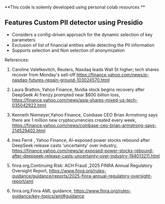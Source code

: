 **This code is solemly developed using personal colab resources **


## Features Custom PII detector using Presidio 

* Considers a config-driven approach for the dynamic selection of key parameters
* Exclusion of list of financial entities while detecting the PII information
* Supports selection and Non selection of anonymization


References:

1) Caroline Valetkevitch, Reuters, Nasdaq leads Wall St higher; tech shares recover from Monday's sell-off https://finance.yahoo.com/news/p-nasdaq-futures-regain-ground-103024570.html

2) Laura Bratton, Yahoo Finance, Nvidia stock begins recovery after DeepSeek AI frenzy prompted near $600 billion loss, https://finance.yahoo.com/news/asia-shares-mixed-us-tech-035042922.html

3) Kenneth Niemeyer,Yahoo Finance, Coinbase CEO Brian Armstrong says there are 1 million new cryptocurrencies created every week, https://finance.yahoo.com/news/coinbase-ceo-brian-armstrong-says-214529402.html

4) Ines Ferré , Yahoo Finance, AI-exposed power stocks rebound after DeepSeek release casts 'uncertainty' over industry, https://finance.yahoo.com/news/ai-exposed-power-stocks-rebound-after-deepseek-release-casts-uncertainty-over-industry-194013211.html

5) finra.org,Continuing Risk: ACH Fraud ,2025 FINRA Annual Regulatory Oversight Report, https://www.finra.org/rules-guidance/guidance/reports/2025-finra-annual-regulatory-oversight-report/aml

6) finra.org,Finra AML guidance, https://www.finra.org/rules-guidance/key-topics/aml#guidance
